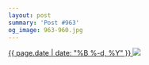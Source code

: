 ```yaml
---
layout: post
summary: 'Post #963'
og_image: 963-960.jpg
---
```


<p>
 <time>
  <a href="/963">
   {{ page.date | date: "%B %-d, %Y" }}
  </a>
 </time>
 <a href="/963">
  <img data-taken="10/10/2019" sizes="(min-width: 700px) 50vw, calc(100vw - 2rem)" src="{{ site.assets_url }}/963-480.jpg" srcset="{{ site.assets_url }}/963-240.jpg 240w, {{ site.assets_url }}/963-480.jpg 480w, {{ site.assets_url }}/963-720.jpg 720w, {{ site.assets_url }}/963-960.jpg 960w"/>
 </a>
</p>
